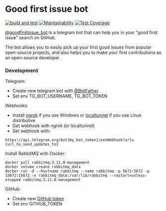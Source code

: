 # Good first issue bot

[![build and test](https://github.com/agsamkin/goodfirstissue-bot/actions/workflows/build.yml/badge.svg)](https://github.com/agsamkin/goodfirstissue-bot/actions/workflows/build.yml)
[![Maintainability](https://api.codeclimate.com/v1/badges/3f81753ef428bf5a7464/maintainability)](https://codeclimate.com/github/agsamkin/goodfirstissue-bot/maintainability)
[![Test Coverage](https://api.codeclimate.com/v1/badges/3f81753ef428bf5a7464/test_coverage)](https://codeclimate.com/github/agsamkin/goodfirstissue-bot/test_coverage)

[@goodfirstissue_bot](https://t.me/goodfirstissue_bot) is a telegram bot that can help you in your "good first issue" search on GitHub.


The bot allows you to easily pick up your first good issues from popular open-source projects, and also helps you to make your first contributions as an open-source developer.

### Development

Telegram:
* Create new telegram bot with [@BotFather](https://t.me/BotFather)
* Set env TG_BOT_USERNAME, TG_BOT_TOKEN

Webhooks:
* Install [ngrok](https://ngrok.com/download) if you use Windows or [localtunnel](https://theboroer.github.io/localtunnel-www/) if you use Linux distributive
* Get webhook with ngrok (or localtunnel)
* Set webhook with: 
```
https://api.telegram.org/bot{my_bot_token}/setWebhook?url={url_to_send_updates_to}
```

Install RabbitMQ with Docker:
```
docker pull rabbitmq:3.11.0-management
docker volume create rabbitmq_data
docker run -d --hostname rabbitmq --name rabbitmq -p 5672:5672 -p 15672:15672 -v rabbitmq_data:/var/lib/rabbitmq --restart=unless-stopped rabbitmq:3.11.0-management
```

GitHub:
* Create new [GitHub token](https://github.com/settings/tokens)
* Set env GITHUB_TOKEN